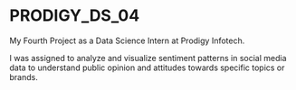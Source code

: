 # PRODIGY_DS_04
My Fourth Project as a Data Science Intern at Prodigy Infotech.

I was assigned to analyze and visualize sentiment patterns in social media
data to understand public opinion and attitudes towards specific topics or brands.
